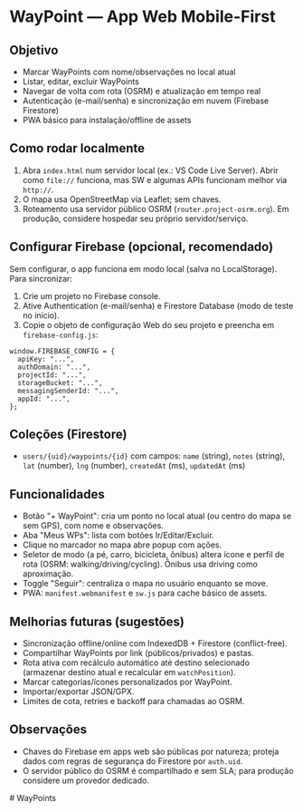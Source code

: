 WayPoint — App Web Mobile-First
================================

Objetivo
--------
- Marcar WayPoints com nome/observações no local atual
- Listar, editar, excluir WayPoints
- Navegar de volta com rota (OSRM) e atualização em tempo real
- Autenticação (e-mail/senha) e sincronização em nuvem (Firebase Firestore)
- PWA básico para instalação/offline de assets

Como rodar localmente
---------------------
1) Abra `index.html` num servidor local (ex.: VS Code Live Server). Abrir como `file://` funciona, mas SW e algumas APIs funcionam melhor via `http://`.
2) O mapa usa OpenStreetMap via Leaflet; sem chaves.
3) Roteamento usa servidor público OSRM (`router.project-osrm.org`). Em produção, considere hospedar seu próprio servidor/serviço.

Configurar Firebase (opcional, recomendado)
------------------------------------------
Sem configurar, o app funciona em modo local (salva no LocalStorage). Para sincronizar:

1) Crie um projeto no Firebase console.
2) Ative Authentication (e-mail/senha) e Firestore Database (modo de teste no início).
3) Copie o objeto de configuração Web do seu projeto e preencha em `firebase-config.js`:

```
window.FIREBASE_CONFIG = {
  apiKey: "...",
  authDomain: "...",
  projectId: "...",
  storageBucket: "...",
  messagingSenderId: "...",
  appId: "...",
};
```

Coleções (Firestore)
--------------------
- `users/{uid}/waypoints/{id}` com campos: `name` (string), `notes` (string), `lat` (number), `lng` (number), `createdAt` (ms), `updatedAt` (ms)

Funcionalidades
---------------
- Botão "+ WayPoint": cria um ponto no local atual (ou centro do mapa se sem GPS), com nome e observações.
- Aba "Meus WPs": lista com botões Ir/Editar/Excluir.
- Clique no marcador no mapa abre popup com ações.
- Seletor de modo (a pé, carro, bicicleta, ônibus) altera ícone e perfil de rota (OSRM: walking/driving/cycling). Ônibus usa driving como aproximação.
- Toggle "Seguir": centraliza o mapa no usuário enquanto se move.
- PWA: `manifest.webmanifest` e `sw.js` para cache básico de assets.

Melhorias futuras (sugestões)
-----------------------------
- Sincronização offline/online com IndexedDB + Firestore (conflict-free).
- Compartilhar WayPoints por link (públicos/privados) e pastas.
- Rota ativa com recálculo automático até destino selecionado (armazenar destino atual e recalcular em `watchPosition`).
- Marcar categorias/ícones personalizados por WayPoint.
- Importar/exportar JSON/GPX.
- Limites de cota, retries e backoff para chamadas ao OSRM.

Observações
-----------
- Chaves do Firebase em apps web são públicas por natureza; proteja dados com regras de segurança do Firestore por `auth.uid`.
- O servidor público do OSRM é compartilhado e sem SLA; para produção considere um provedor dedicado.

#   W a y P o i n t s 
 
 